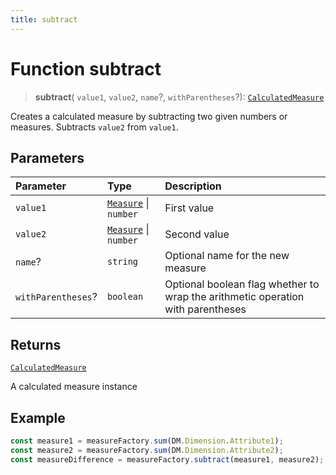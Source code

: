 ```yaml
---
title: subtract
---
```


# Function subtract

> **subtract**(
  `value1`,
  `value2`,
  `name`?,
  `withParentheses`?): [`CalculatedMeasure`](../../../interfaces/interface.CalculatedMeasure.md)

Creates a calculated measure by subtracting two given numbers or measures. Subtracts `value2` from `value1`.

## Parameters

| Parameter | Type | Description |
| :------ | :------ | :------ |
| `value1` | [`Measure`](../../../interfaces/interface.Measure.md) \| `number` | First value |
| `value2` | [`Measure`](../../../interfaces/interface.Measure.md) \| `number` | Second value |
| `name`? | `string` | Optional name for the new measure |
| `withParentheses`? | `boolean` | Optional boolean flag whether to wrap the arithmetic operation with parentheses |

## Returns

[`CalculatedMeasure`](../../../interfaces/interface.CalculatedMeasure.md)

A calculated measure instance

## Example

```ts
const measure1 = measureFactory.sum(DM.Dimension.Attribute1);
const measure2 = measureFactory.sum(DM.Dimension.Attribute2);
const measureDifference = measureFactory.subtract(measure1, measure2);
```
